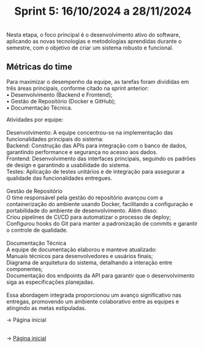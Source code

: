 <span id="topo"> <h1 align="center">Sprint 5: 16/10/2024 a 28/11/2024</h1>
<br>
Nesta etapa, o foco principal é o desenvolvimento ativo do software, aplicando as novas tecnologias e metodologias aprendidas durante o semestre, com o objetivo de criar um sistema robusto e funcional.

<span id="metricas">
    
## Métricas do time
Para maximizar o desempenho da equipe, as tarefas foram divididas em três áreas principais, conforme citado na sprint anterior:
<br>
• Desenvolvimento (Backend e Frontend);
<br>
• Gestão de Repositório (Docker e GitHub);
<br>
• Documentação Técnica.
<br>

Atividades por equipe:
<br>
<br>
Desenvolvimento: A equipe concentrou-se na implementação das funcionalidades principais do sistema:
<br>
Backend: Construção das APIs para integração com o banco de dados, garantindo performance e segurança no acesso aos dados.
<br>
Frontend: Desenvolvimento das interfaces principais, seguindo os padrões de design e garantindo a usabilidade do sistema.
<br>
Testes: Aplicação de testes unitários e de integração para assegurar a qualidade das funcionalidades entregues.
<br>
<br>
Gestão de Repositório
<br>
O time responsável pela gestão do repositório avançou com a containerização do ambiente usando Docker, facilitando a configuração e portabilidade do ambiente de desenvolvimento. Além disso:
<br>
Criou pipelines de CI/CD para automatizar o processo de deploy;
<br>
Configurou hooks do Git para manter a padronização de commits e garantir o controle de qualidade.
<br>
<br>
Documentação Técnica
<br>
A equipe de documentação elaborou e manteve atualizado:
<br>
Manuais técnicos para desenvolvedores e usuários finais;
<br>
Diagrama de arquitetura do sistema, detalhando a interação entre componentes;
<br>
Documentação dos endpoints da API para garantir que o desenvolvimento siga as especificações planejadas.
<br>
<br>
Essa abordagem integrada proporcionou um avanço significativo nas entregas, promovendo um ambiente colaborativo entre as equipes e atingindo as metas estipuladas.

<div align="center">


</div>
→ Página inicial


<br>
<br>

→ [Página inicial](https://github.com/marcusvsbarros/readMeTest/blob/main/README.md)
